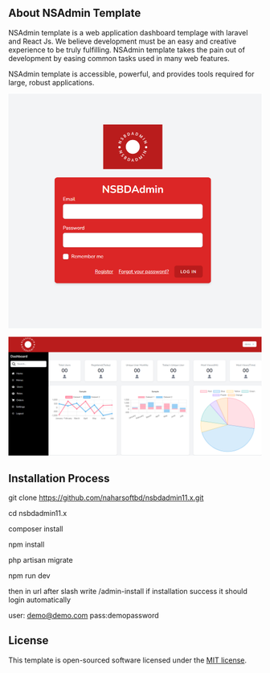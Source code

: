 
## About NSAdmin Template

NSAdmin template is a web application dashboard templage with laravel and React Js. We believe development must be an easy and creative experience to be truly fulfilling. NSAdmin template takes the pain out of development by easing common tasks used in many web features.


NSAdmin template is accessible, powerful, and provides tools required for large, robust applications.

![alt text](https://github.com/naharsoftbd/nsadmin/blob/main/login.png?raw=true)

![alt text](https://github.com/naharsoftbd/nsadmin/blob/main/dashboard.png?raw=true)

## Installation Process

 git clone https://github.com/naharsoftbd/nsbdadmin11.x.git

 cd nsbdadmin11.x

 composer install

 npm install

 php artisan migrate

 npm run dev

 then in url after slash write /admin-install if installation success it should login automatically

 user: demo@demo.com
 pass:demopassword



## License

This template is open-sourced software licensed under the [MIT license](https://opensource.org/licenses/MIT).
